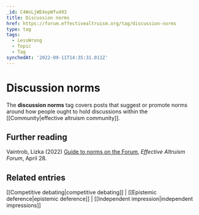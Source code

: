 ```yaml
---
_id: C4WsLjWE4epWfu493
title: Discussion norms
href: https://forum.effectivealtruism.org/tag/discussion-norms
type: tag
tags:
  - LessWrong
  - Topic
  - Tag
synchedAt: '2022-09-11T14:35:31.011Z'
---
```

# Discussion norms

The **discussion norms** tag covers posts that suggest or promote norms around how people ought to hold discussions within the [[Community|effective altruism community]].

Further reading
---------------

Vaintrob, Lizka (2022) [Guide to norms on the Forum](https://forum.effectivealtruism.org/posts/yND9aGJgobm5dEXqF/guide-to-norms-on-the-forum), *Effective Altruism Forum*, April 28.

Related entries
---------------

[[Competitive debating|competitive debating]] | [[Epistemic deference|epistemic deference]] | [[Independent impression|independent impressions]]